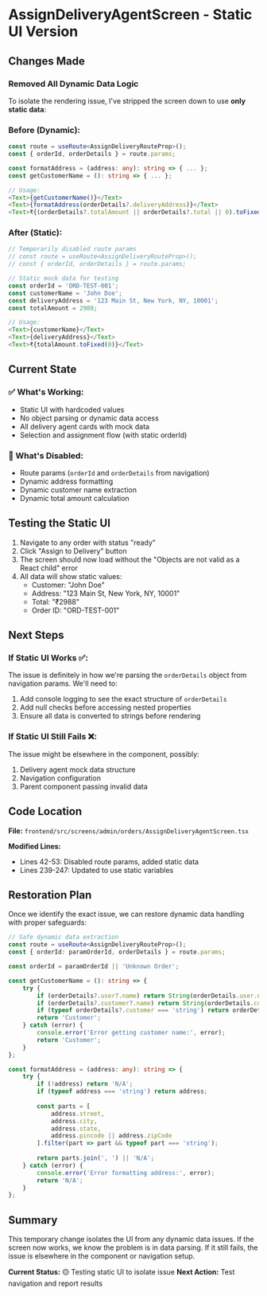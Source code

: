 # AssignDeliveryAgentScreen - Static UI Version

## Changes Made

### Removed All Dynamic Data Logic
To isolate the rendering issue, I've stripped the screen down to use **only static data**:

### Before (Dynamic):
```typescript
const route = useRoute<AssignDeliveryRouteProp>();
const { orderId, orderDetails } = route.params;

const formatAddress = (address: any): string => { ... };
const getCustomerName = (): string => { ... };

// Usage:
<Text>{getCustomerName()}</Text>
<Text>{formatAddress(orderDetails?.deliveryAddress)}</Text>
<Text>₹{(orderDetails?.totalAmount || orderDetails?.total || 0).toFixed(0)}</Text>
```

### After (Static):
```typescript
// Temporarily disabled route params
// const route = useRoute<AssignDeliveryRouteProp>();
// const { orderId, orderDetails } = route.params;

// Static mock data for testing
const orderId = 'ORD-TEST-001';
const customerName = 'John Doe';
const deliveryAddress = '123 Main St, New York, NY, 10001';
const totalAmount = 2988;

// Usage:
<Text>{customerName}</Text>
<Text>{deliveryAddress}</Text>
<Text>₹{totalAmount.toFixed(0)}</Text>
```

## Current State

### ✅ What's Working:
- Static UI with hardcoded values
- No object parsing or dynamic data access
- All delivery agent cards with mock data
- Selection and assignment flow (with static orderId)

### 🔧 What's Disabled:
- Route params (`orderId` and `orderDetails` from navigation)
- Dynamic address formatting
- Dynamic customer name extraction
- Dynamic total amount calculation

## Testing the Static UI

1. Navigate to any order with status "ready"
2. Click "Assign to Delivery" button
3. The screen should now load without the "Objects are not valid as a React child" error
4. All data will show static values:
   - Customer: "John Doe"
   - Address: "123 Main St, New York, NY, 10001"
   - Total: "₹2988"
   - Order ID: "ORD-TEST-001"

## Next Steps

### If Static UI Works ✅:
The issue is definitely in how we're parsing the `orderDetails` object from navigation params. We'll need to:
1. Add console logging to see the exact structure of `orderDetails`
2. Add null checks before accessing nested properties
3. Ensure all data is converted to strings before rendering

### If Static UI Still Fails ❌:
The issue might be elsewhere in the component, possibly:
1. Delivery agent mock data structure
2. Navigation configuration
3. Parent component passing invalid data

## Code Location

**File:** `frontend/src/screens/admin/orders/AssignDeliveryAgentScreen.tsx`

**Modified Lines:**
- Lines 42-53: Disabled route params, added static data
- Lines 239-247: Updated to use static variables

## Restoration Plan

Once we identify the exact issue, we can restore dynamic data handling with proper safeguards:

```typescript
// Safe dynamic data extraction
const route = useRoute<AssignDeliveryRouteProp>();
const { orderId: paramOrderId, orderDetails } = route.params;

const orderId = paramOrderId || 'Unknown Order';

const getCustomerName = (): string => {
    try {
        if (orderDetails?.user?.name) return String(orderDetails.user.name);
        if (orderDetails?.customer?.name) return String(orderDetails.customer.name);
        if (typeof orderDetails?.customer === 'string') return orderDetails.customer;
        return 'Customer';
    } catch (error) {
        console.error('Error getting customer name:', error);
        return 'Customer';
    }
};

const formatAddress = (address: any): string => {
    try {
        if (!address) return 'N/A';
        if (typeof address === 'string') return address;
        
        const parts = [
            address.street,
            address.city,
            address.state,
            address.pincode || address.zipCode
        ].filter(part => part && typeof part === 'string');
        
        return parts.join(', ') || 'N/A';
    } catch (error) {
        console.error('Error formatting address:', error);
        return 'N/A';
    }
};
```

## Summary

This temporary change isolates the UI from any dynamic data issues. If the screen now works, we know the problem is in data parsing. If it still fails, the issue is elsewhere in the component or navigation setup.

**Current Status:** 🟡 Testing static UI to isolate issue
**Next Action:** Test navigation and report results
